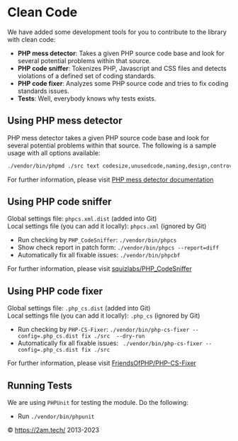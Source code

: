 Clean Code
==========

We have added some development tools for you to contribute to the library with clean code: 

- **PHP mess detector**: Takes a given PHP source code base and look for several potential problems within that source.
- **PHP code sniffer**: Tokenizes PHP, Javascript and CSS files and detects violations of a defined set of coding 
    standards.
- **PHP code fixer**: Analyzes some PHP source code and tries to fix coding standards issues. 
- **Tests**: Well, everybody knows why tests exists. 

Using PHP mess detector
-----------------------

PHP mess detector takes a given PHP source code base and look for several potential problems within that source. The 
following is a sample usage with all options available: 

```bash
./vendor/bin/phpmd ./src text codesize,unusedcode,naming,design,controversial,cleancode
```

For further information, please visit [PHP mess detector documentation](https://phpmd.org/)

Using PHP code sniffer 
----------------------

Global settings file: `phpcs.xml.dist` (added into Git)  
Local settings file (you can add it locally): `phpcs.xml` (ignored by Git)

- Run checking by `PHP_CodeSniffer`: `./vendor/bin/phpcs`  
- Show check report in patch form: `./vendor/bin/phpcs --report=diff`  
- Automatically fix all fixable issues: `./vendor/bin/phpcbf`

For further information, please visit [squizlabs/PHP_CodeSniffer](https://github.com/squizlabs/PHP_CodeSniffer)

Using PHP code fixer 
--------------------

Global settings file: `.php_cs.dist` (added into Git)  
Local settings file (you can add it locally): `.php_cs` (ignored by Git)

- Run checking by `PHP-CS-Fixer`: `./vendor/bin/php-cs-fixer --config=.php_cs.dist fix ./src  --dry-run`  
- Automatically fix all fixable issues: ` ./vendor/bin/php-cs-fixer --config=.php_cs.dist fix ./src`

For further information, please visit [FriendsOfPHP/PHP-CS-Fixer](https://github.com/FriendsOfPHP/PHP-CS-Fixer)

Running Tests
-------------

We are using `PHPUnit` for testing the module. Do the following: 

- Run `./vendor/bin/phpunit`


© https://2am.tech/ 2013-2023
